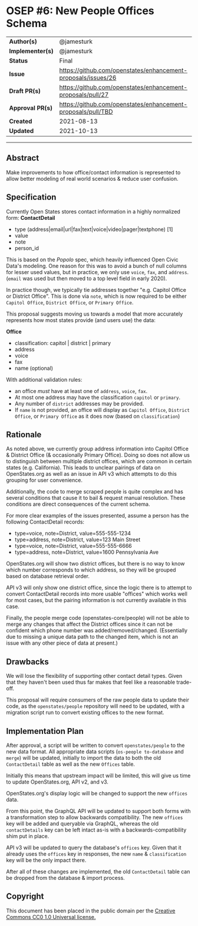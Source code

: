 # OSEP #6: New People Offices Schema

|                    |            |
|--------------------|------------|
| **Author(s)**      | @jamesturk |
| **Implementer(s)** | @jamesturk |
| **Status**         |   Final    |
| **Issue**          | https://github.com/openstates/enhancement-proposals/issues/26 |
| **Draft PR(s)**    | https://github.com/openstates/enhancement-proposals/pull/27 |
| **Approval PR(s)** | https://github.com/openstates/enhancement-proposals/pull/TBD |
| **Created**        | 2021-08-13 |
| **Updated**        | 2021-10-13 |

---

## Abstract

Make improvements to how office/contact information is represented to allow better modeling of real world scenarios & reduce user confusion.

## Specification

Currently Open States stores contact information in a highly normalized form:
**ContactDetail**
- type (address|email|url|fax|text|voice|video|pager|textphone) [1]
- value
- note
- person_id

This is based on the _Popolo_ spec, which heavily influenced Open Civic Data's modeling.  One reason for this was to avoid a bunch of null columns for lesser used values, but in practice, we only use `voice`, `fax`, and `address`.  (`email` was used but then moved to a top level field in early 2020).

In practice though, we typically tie addresses together "e.g. Capitol Office or District Office".  This is done via `note`, which is now required to be either `Capitol Office`, `District Office`, or `Primary Office`.

This proposal suggests moving us towards a model that more accurately represents how most states provide (and users use) the data:

**Office**
- classification: capitol | district | primary
- address
- voice
- fax
- name (optional)

With additional validation rules:
- an office *must* have at least one of `address`, `voice`, `fax`.
- At most one address may have the classification `capitol` or `primary`.
- Any number of `district` addresses may be provided.
- If `name` is not provided, an office will display as `Capitol Office`, `District Office`, or `Primary Office` as it does now (based on `classification`)

## Rationale

As noted above, we currently group address information into Capitol Office & District Office (& occasionally Primary Office).  Doing so does not allow us to distinguish between multiple district offices, which are common in certain states (e.g. California).  This leads to unclear pairings of data on OpenStates.org as well as an issue in API v3 which attempts to do this grouping for user convenience.

Additionally, the code to merge scraped people is quite complex and has several conditions that cause it to bail & request manual resolution.  These conditions are direct consequences of the current schema.  

For more clear examples of the issues presented, assume a person has the following ContactDetail records:
- type=voice, note=District, value=555-555-1234
- type=address, note=District, value=123 Main Street
- type=voice, note=District, value=555-555-6666
- type=address, note=District, value=1600 Pennsylvania Ave

OpenStates.org will show two district offices, but there is no way to know which number corresponds to which address, so they will be grouped based on database retrieval order.

API v3 will only show one district office, since the logic there is to attempt to convert ContactDetail records into more usable "offices" which works well for most cases, but the pairing information is not currently available in this case.

Finally, the people merge code (openstates-core/people) will not be able to merge any changes that affect the District offices since it can not be confident which phone number was added/removed/changed.  (Essentially due to missing a unique data path to the changed item, which is not an issue with any other piece of data at present.)

## Drawbacks

We will lose the flexibility of supporting other contact detail types.  Given that they haven't been used thus far makes that feel like a reasonable trade-off.

This proposal will require consumers of the raw people data to update their code, as the `openstates/people` repository will need to be updated, with a migration script run to convert existing offices to the new format.

## Implementation Plan

After approval, a script will be written to convert `openstates/people` to the new data format.  All appropriate data scripts (`os-people to-database` and `merge`) will be updated, initially to import the data to both the old `ContactDetail` table as well as the new `Offices` table.

Initially this means that upstream impact will be limited, this will give us time to update OpenStates.org, API v2, and v3.

OpenStates.org's display logic will be changed to support the new `offices` data.

From this point, the GraphQL API will be updated to support both forms with a transformation step to allow backwards compatibility.  The new `offices` key will be added and queryable via GraphQL, whereas the old `contactDetails` key can be left intact as-is with a backwards-compatibility shim put in place.

API v3 will be updated to query the database's `offices` key.  Given that it already uses the `offices` key in responses, the new `name` & `classification` key will be the only impact there.

After all of these changes are implemented, the old `ContactDetail` table can be dropped from the database & import process.

## Copyright

This document has been placed in the public domain per the [Creative Commons CC0 1.0 Universal license.](https://creativecommons.org/publicdomain/zero/1.0/deed)
